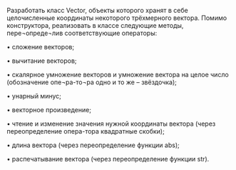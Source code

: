 Разработать класс Vector, объекты которого хранят в себе целочисленные координаты некоторого трёхмерного вектора. Помимо конструктора, реализовать в классе следующие методы, пере¬опреде¬лив соответствующие операторы:

•	сложение векторов;

•	вычитание векторов;

•	скалярное умножение векторов и умножение вектора на целое число (обозначение опе¬ра-то¬ра одно и то же – звёздочка);

•	унарный минус;

•	векторное произведение;

•	чтение и изменение значения нужной координаты вектора (через переопределение опера-тора квадратные скобки);

•	длина вектора (через переопределение функции abs);

•	распечатывание вектора (через переопределение функции str).
